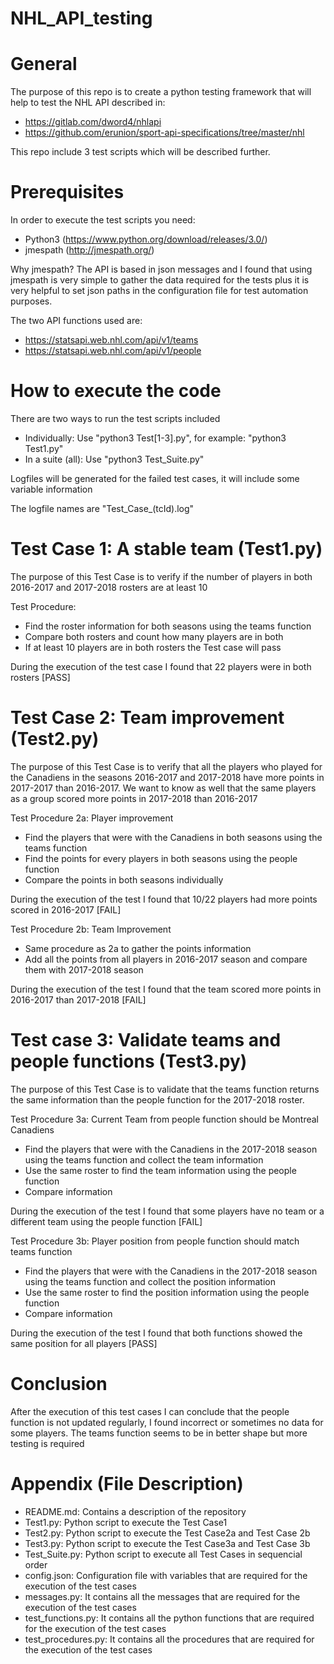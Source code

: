 # NHL_API_testing

# General
The purpose of this repo is to create a python testing framework that will help to test the NHL API described in:

- https://gitlab.com/dword4/nhlapi
- https://github.com/erunion/sport-api-specifications/tree/master/nhl

This repo include 3 test scripts which will be described further.

# Prerequisites
In order to execute the test scripts you need:

- Python3 (https://www.python.org/download/releases/3.0/)
- jmespath (http://jmespath.org/)

Why jmespath? The API is based in json messages and I found that using jmespath is very simple to gather the data required 
for the tests plus it is very helpful to set json paths in the configuration file for test automation purposes.

The two API functions used are:

- https://statsapi.web.nhl.com/api/v1/teams
- https://statsapi.web.nhl.com/api/v1/people

# How to execute the code
There are two ways to run the test scripts included

- Individually: Use "python3 Test[1-3].py", for example: "python3 Test1.py"
- In a suite (all): Use "python3 Test_Suite.py"

Logfiles will be generated for the failed test cases, it will include some variable information

The logfile names are "Test_Case_(tcId).log"

# Test Case 1: A stable team (Test1.py)
The purpose of this Test Case is to verify if the number of players in both 2016-2017 and 2017-2018 rosters are at least 10

Test Procedure:
- Find the roster information for both seasons using the teams function
- Compare both rosters and count how many players are in both
- If at least 10 players are in both rosters the Test case will pass

During the execution of the test case I found that 22 players were in both rosters [PASS]

# Test Case 2: Team improvement (Test2.py)
The purpose of this Test Case is to verify that all the  players who played for the Canadiens in the seasons 2016-2017 and 2017-2018
have more points in 2017-2017 than 2016-2017. We want to know as well that the same players as a group scored more points in 
2017-2018 than 2016-2017

Test Procedure 2a: Player improvement
- Find the players that were with the Canadiens in both seasons using the teams function
- Find the points for every players in both seasons using the people function
- Compare the points in both seasons individually

During the execution of the test I found that 10/22 players had more points scored in 2016-2017 [FAIL]

Test Procedure 2b: Team Improvement
- Same procedure as 2a to gather the points information
- Add all the points from all players in 2016-2017 season and compare them with 2017-2018 season

During the execution of the test I found that the team scored more points in 2016-2017 than 2017-2018 [FAIL]

# Test case 3: Validate teams and people functions (Test3.py)
The purpose of this Test Case is to validate that the teams function returns the same information than the people function for the 2017-2018 roster.

Test Procedure 3a: Current Team from people function should be Montreal Canadiens
- Find the players that were with the Canadiens in the 2017-2018 season using the teams function and collect the team information
- Use the same roster to find the team information using the people function
- Compare information

During the execution of the test I found that some players have no team or a different team using the people function [FAIL]

Test Procedure 3b: Player position from people function should match teams function
- Find the players that were with the Canadiens in the 2017-2018 season using the teams function and collect the position information
- Use the same roster to find the position information using the people function
- Compare information

During the execution of the test I found that both functions showed the same position for all players [PASS]

# Conclusion
After the execution of this test cases I can conclude that the people function is not updated regularly, I found incorrect or sometimes no data
for some players.
The teams function seems to be in better shape but more testing is required

# Appendix (File Description)

- README.md: Contains a description of the repository
- Test1.py: Python script to execute the Test Case1
- Test2.py: Python script to execute the Test Case2a and Test Case 2b
- Test3.py: Python script to execute the Test Case3a and Test Case 3b
- Test_Suite.py: Python script to execute all Test Cases in sequencial order
- config.json: Configuration file with variables that are required for the execution of the test cases
- messages.py: It contains all the messages that are required for the execution of the test cases
- test_functions.py: It contains all the python functions that are required for the execution of the test cases
- test_procedures.py: It contains all the procedures that are required for the execution of the test cases
